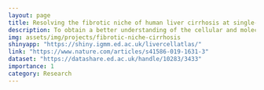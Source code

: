 ```yaml
---
layout: page
title: Resolving the fibrotic niche of human liver cirrhosis at single-cell level
description: To obtain a better understanding of the cellular and molecular mechanisms involved in disease pathogenesis and enable the discovery of therapeutic targets, here we profile the transcriptomes of more than 100,000 single human cells, yielding molecular definitions for non-parenchymal cell types that are found in healthy and cirrhotic human liver. Our work dissects unanticipated aspects of the cellular and molecular basis of human organ fibrosis at a single-cell level, and provides a conceptual framework for the discovery of rational therapeutic targets in liver cirrhosis.
img: assets/img/projects/fibrotic-niche-cirrhosis
shinyapp: "https://shiny.igmm.ed.ac.uk/livercellatlas/"
link: "https://www.nature.com/articles/s41586-019-1631-3"
dataset: "https://datashare.ed.ac.uk/handle/10283/3433"
importance: 1
category: Research
---
```

